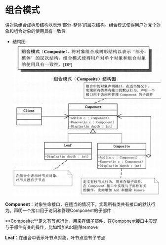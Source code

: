 # 组合模式

讲对象组合成树形结构以表示‘部分-整体’的层次结构。组合模式使得用户对党个对象和组合对象的使用具有一致性

* 结构图
![解构图](https://github.com/shanyao19940801/BookeNote/blob/master/ReadingNotes/DaHuaSheJiMoShi/src/main/java/com/yao/chapter19_Composite/image/composite.PNG)

**Component**：对象生命接口，在适当的情况下，实现所有类共有接口的默认行为。声明一个接口用于访问和管理Component的子部件

**Composite:**定义有节点行为，用来存储子部件，在Component接口中实现与子部件有关的操作，比如增加Add删除remove

**Leaf**：在组合中表示叶节点对象，叶节点没有子节点